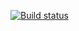 [![Build status](https://ci.appveyor.com/api/projects/status/myghcw6qd3yomyae?svg=true)](https://ci.appveyor.com/project/mishagukasyan/ajs-paa-10-2)
